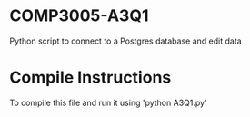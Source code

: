 # COMP3005-A3Q1
Python script to connect to a Postgres database and edit data

# Compile Instructions
To compile this file and run it using 'python A3Q1.py'
